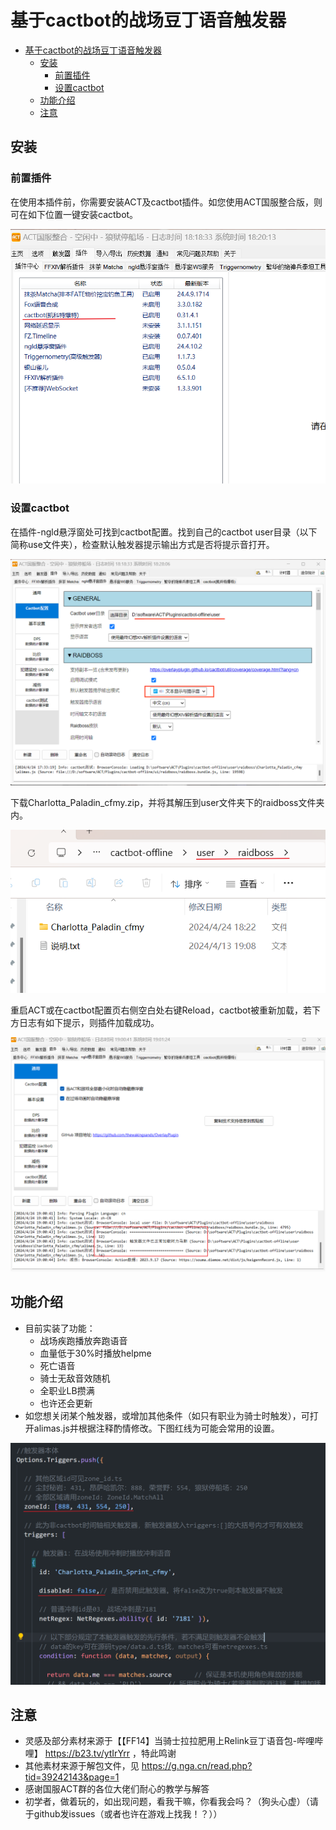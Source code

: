 <!--
 * @Date: 2024-04-24
 * @LastEditors: Wakasagihime-99
 * @LastEditTime: 2024-04-27
 * @FilePath: \\Charlotta_Paladin_cfmy\\README.md
 * @FFXIV: 玖时九@拂晓之间
 * @Description: 用户指南
-->

# 基于cactbot的战场豆丁语音触发器

<!-- TOC -->

- [基于cactbot的战场豆丁语音触发器](#基于cactbot的战场豆丁语音触发器)
  - [安装](#安装)
    - [前置插件](#前置插件)
    - [设置cactbot](#设置cactbot)
  - [功能介绍](#功能介绍)
  - [注意](#注意)

<!-- /TOC -->
<!-- /TOC -->

## 安装

### 前置插件

在使用本插件前，你需要安装ACT及cactbot插件。如您使用ACT国服整合版，则可在如下位置一键安装cactbot。

![国服ACT整合版安装cactbot](png\cactbot_install.png)

### 设置cactbot

在插件-ngld悬浮窗处可找到cactbot配置。找到自己的cactbot user目录（以下简称use文件夹），检查默认触发器提示输出方式是否将提示音打开。

![cactbot设置](png\cactbot_config.png)

下载Charlotta_Paladin_cfmy.zip，并将其解压到user文件夹下的raidboss文件夹内。

![解压位置](png\unzip.png)

重启ACT或在cactbot配置页右侧空白处右键Reload，cactbot被重新加载，若下方日志有如下提示，则插件加载成功。

![加载成功](png\succesfullyrun.png)

## 功能介绍

- 目前实装了功能：
  - 战场疾跑播放奔跑语音
  - 血量低于30%时播放helpme
  - 死亡语音
  - 骑士无敌音效随机
  - 全职业LB攒满
  - 也许还会更新
- 如您想关闭某个触发器，或增加其他条件（如只有职业为骑士时触发），可打开alimas.js并根据注释酌情修改。下图红线为可能会常用的设置。

![代码示例](png\codedemo.png)

## 注意

- 灵感及部分素材来源于【【FF14】当骑士拉拉肥用上Relink豆丁语音包-哔哩哔哩】 <https://b23.tv/ytIrYrr> ，特此鸣谢
- 其他素材来源于解包文件，见 <https://g.nga.cn/read.php?tid=39242143&page=1>
- 感谢国服ACT群的各位大佬们耐心的教学与解答
- 初学者，做着玩的，如出现问题，看我干嘛，你看我会吗？（狗头心虚）（请于github发issues（或者也许在游戏上找我！？））
